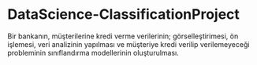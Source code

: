# DataScience-ClassificationProject
Bir bankanın, müşterilerine kredi verme verilerinin; görselleştirimesi, ön işlemesi, veri analizinin yapılması ve müşteriye kredi verilip verilemeyeceği probleminin sınıflandırma modellerinin oluşturulması. 
